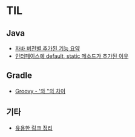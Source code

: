 # TIL

## Java

* [자바 버전별 추가된 기능 요약](https://github.com/hongsii/TIL/blob/master/java/new-feature-by-java-version.md)
* [인터페이스에 default, static 메소드가 추가된 이유](https://github.com/hongsii/TIL/blob/master/java/reason-for-adding-default-and-static-method-in-interface.md)

## Gradle
* [Groovy - '와 "의 차이](https://github.com/hongsii/TIL/blob/master/gradle/single-quote-and-double-quote-difference.md)

## 기타

* [유용한 링크 정리](https://github.com/hongsii/TIL/blob/master/link.md)
